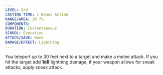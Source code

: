```yaml
---
LEVEL: 3rd
CASTING TIME: 1 Bonus Action
RANGE/AREA: 30 ft.
COMPONENTS: 
DURATION: Instantaneous
SCHOOL: Evocation
ATTACK/SAVE: None
DAMAGE/EFFECT: Lightning
---
```

You teleport up to 30 feet next to a target and make a melee attack. If you hit the target add **1d8** lightning damage, if your weapon allows for sneak attacks, apply sneak attack.